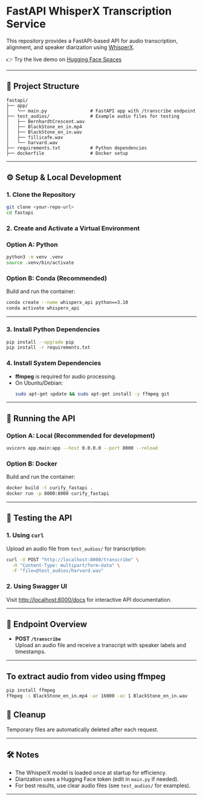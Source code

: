 # FastAPI WhisperX Transcription Service

This repository provides a FastAPI-based API for audio transcription, alignment, and speaker diarization using [WhisperX](https://github.com/m-bain/whisperx).

👉 Try the live demo on [Hugging Face Spaces](https://huggingface.co/spaces/Rafii/SpeechSegmenter)

---

## 📁 Project Structure

```
fastapi/
├── app/
│   └── main.py                # FastAPI app with /transcribe endpoint
├── test_audios/               # Example audio files for testing
│   ├── BernhardtCrescent.wav
│   ├── BlackStone_en_in.mp4
│   ├── BlackStone_en_in.wav
│   ├── fillicafe.wav
│   └── harvard.wav
├── requirements.txt           # Python dependencies
├── dockerfile                 # Docker setup
```

---

## ⚙️ Setup & Local Development

### 1. Clone the Repository

```sh
git clone <your-repo-url>
cd fastapi
```

### 2. Create and Activate a Virtual Environment

### Option A: Python
```sh
python3 -m venv .venv
source .venv/bin/activate
```

### Option B: Conda (Recommended)

Build and run the container:

```sh
conda create --name whisperx_api python==3.10 
conda activate whisperx_api
```

---

### 3. Install Python Dependencies

```sh
pip install --upgrade pip
pip install -r requirements.txt
```

### 4. Install System Dependencies

- **ffmpeg** is required for audio processing.
- On Ubuntu/Debian:
  ```sh
  sudo apt-get update && sudo apt-get install -y ffmpeg git
  ```

---

## 🚀 Running the API

### Option A: Local (Recommended for development)

```sh
uvicorn app.main:app --host 0.0.0.0 --port 8000 --reload
```

### Option B: Docker

Build and run the container:

```sh
docker build -t curify_fastapi .  
docker run -p 8000:8000 curify_fastapi
```

---

## 🧪 Testing the API

### 1. Using `curl`

Upload an audio file from `test_audios/` for transcription:

```sh
curl -X POST "http://localhost:8000/transcribe" \
  -H "Content-Type: multipart/form-data" \
  -F "file=@test_audios/harvard.wav"
```

### 2. Using Swagger UI

Visit [http://localhost:8000/docs](http://localhost:8000/docs) for interactive API documentation.

---

## 📝 Endpoint Overview

- **POST `/transcribe`**  
  Upload an audio file and receive a transcript with speaker labels and timestamps.

---

## To extract audio from video using ffmpeg

```sh
pip install ffmpeg
ffmpeg -i BlackStone_en_in.mp4 -ar 16000 -ac 1 BlackStone_en_in.wav
```

## 🧹 Cleanup

Temporary files are automatically deleted after each request.

---


## 🛠️ Notes

- The WhisperX model is loaded once at startup for efficiency.
- Diarization uses a Hugging Face token (edit in `main.py` if needed).
- For best results, use clear audio files (see `test_audios/` for examples).

---
